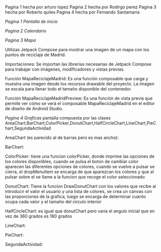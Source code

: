 Pagina 1 hecha por arturo lopez
Pagina 2 hecha por Rodirgo perez
Pagina 3 hecha por Roberto quiles
Pagina 4 hecha por Fernando Santamaria


*Pagina 1 Pantalla de inicio*

*Pagina 2 Calendario*

*Pagina 3 Mapa*

Utilizas Jetpack Compose para mostrar una imagen de un mapa con los puntos de reciclaje de Madrid.

Importaciones: Se importan las librerías necesarias de Jetpack Compose para trabajar con imágenes, modificadores y vistas previas.

Función MapaReciclajeMadrid: Es una función composable que carga y muestra una imagen desde los recursos drawable del proyecto. La imagen se escala para llenar todo el tamaño disponible del contenedor.

Función MapaReciclajeMadridPreview: Es una función de vista previa que permite ver cómo se verá el composable MapaReciclajeMadrid en el editor de diseño de Android Studio.

*Pagina 4 Graficas*
pantalla compuesta por las clases AreaChart,BarChart,ColorPicker,DonutChart,HalfCircleChart,LineChart,PieChart,SegundaActividad

AreaChart (es parecido al de barras pero es mas ancho):


BarChart:


ColorPicker:
tiene una funcion colorPicker, donde imprime las opciones de los colores disponibles, cuando se pulsa el boton de cambiar color aparecen las diferentes opciones de colores, cuando se vuelve a pulsar se cierra, el dropMenuItem se encarga de que aparezcan los colores y que al pulsar sobre el se llame a la funcion que recoge el color seleccionado

DonutChart:
Tiene la funcion DrawDonutChart con los valores que recibe al introducir el valor el usuario y una lista de colores, se crea un canvas con las proporciones de la grafica, luego se encarga de determinar cuanto ocupa cada valor y el tamaño del circulo interior

HalfCircleChart:
es igual que donutChart pero varia el angulo inicial que en vez de 360 grados es 180 grados

LineChart:


PieChart:


SegundaActividad:

